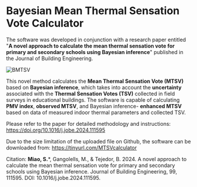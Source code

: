 # Bayesian Mean Thermal Sensation Vote Calculator
The software was developed in conjunction with a research paper entitled "**A novel approach to calculate the mean thermal sensation vote for primary and secondary schools using Bayesian inference**" published in the Journal of Building Engineering.

![BMTSV](https://github.com/user-attachments/assets/a658f390-df80-4f99-a67b-c71d3e10a135)

This novel method calculates the **Mean Thermal Sensation Vote (MTSV)** based on **Bayesian inference**, which takes into account the **uncertainty** associated with the **Thermal Sensation Votes (TSV)** collected in field surveys in educational buildings. The software is capable of calculating **PMV index**, **observed MTSV**, and Bayesian inference- **enhanced MTSV** based on data of measured indoor thermal parameters and collected TSV.

Please refer to the paper for detailed methodology and instructions: https://doi.org/10.1016/j.jobe.2024.111595

Due to the size limitation of the uploaded file on Github, the software can be downloaded from: https://tinyurl.com/MTSVcalculator

Citation: **Miao, S.***, Gangolells, M., & Tejedor, B. 2024. A novel approach to calculate the mean thermal sensation vote for primary and secondary schools using Bayesian inference. Journal of Building Engineering, 99, 111595. DOI: 10.1016/j.jobe.2024.111595.
